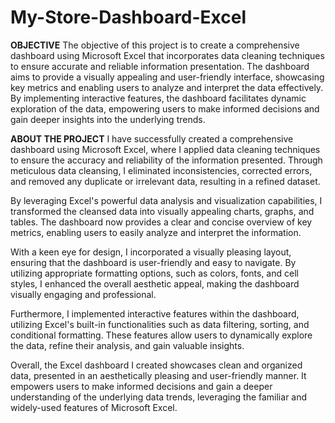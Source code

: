 # My-Store-Dashboard-Excel

**OBJECTIVE**
The objective of this project is to create a comprehensive dashboard using Microsoft Excel that incorporates data cleaning techniques to ensure accurate and reliable information presentation. The dashboard aims to provide a visually appealing and user-friendly interface, showcasing key metrics and enabling users to analyze and interpret the data effectively. By implementing interactive features, the dashboard facilitates dynamic exploration of the data, empowering users to make informed decisions and gain deeper insights into the underlying trends.

**ABOUT THE PROJECT**
I have successfully created a comprehensive dashboard using Microsoft Excel, where I applied data cleaning techniques to ensure the accuracy and reliability of the information presented. Through meticulous data cleansing, I eliminated inconsistencies, corrected errors, and removed any duplicate or irrelevant data, resulting in a refined dataset.

By leveraging Excel's powerful data analysis and visualization capabilities, I transformed the cleansed data into visually appealing charts, graphs, and tables. The dashboard now provides a clear and concise overview of key metrics, enabling users to easily analyze and interpret the information.

With a keen eye for design, I incorporated a visually pleasing layout, ensuring that the dashboard is user-friendly and easy to navigate. By utilizing appropriate formatting options, such as colors, fonts, and cell styles, I enhanced the overall aesthetic appeal, making the dashboard visually engaging and professional.

Furthermore, I implemented interactive features within the dashboard, utilizing Excel's built-in functionalities such as data filtering, sorting, and conditional formatting. These features allow users to dynamically explore the data, refine their analysis, and gain valuable insights.

Overall, the Excel dashboard I created showcases clean and organized data, presented in an aesthetically pleasing and user-friendly manner. It empowers users to make informed decisions and gain a deeper understanding of the underlying data trends, leveraging the familiar and widely-used features of Microsoft Excel.
